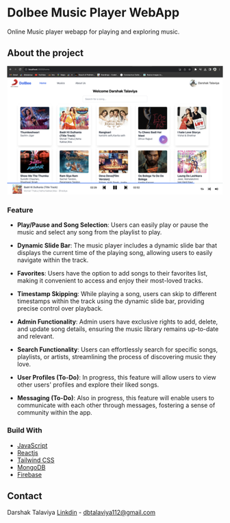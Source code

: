 # Dolbee Music Player WebApp

Online Music player webapp for playing and exploring music.

## About the project 
![screenshot](https://github.com/dbtalaviya/DolBee-Music-Player/blob/new/client/src/assets/img/Homepage.png)

### Feature

- **Play/Pause and Song Selection**: Users can easily play or pause the music and select any song from the playlist to play.

- **Dynamic Slide Bar**: The music player includes a dynamic slide bar that displays the current time of the playing song, allowing users to easily navigate within the track.

- **Favorites**: Users have the option to add songs to their favorites list, making it convenient to access and enjoy their most-loved tracks.

- **Timestamp Skipping**: While playing a song, users can skip to different timestamps within the track using the dynamic slide bar, providing precise control over playback.

- **Admin Functionality**: Admin users have exclusive rights to add, delete, and update song details, ensuring the music library remains up-to-date and relevant.

- **Search Functionality**: Users can effortlessly search for specific songs, playlists, or artists, streamlining the process of discovering music they love.

- **User Profiles (To-Do)**: In progress, this feature will allow users to view other users' profiles and explore their liked songs.

- **Messaging (To-Do)**: Also in progress, this feature will enable users to communicate with each other through messages, fostering a sense of community within the app.

### Build With

- [JavaScript](https://developer.mozilla.org/en-US/docs/Web/JavaScript)
- [Reactjs](https://reactjs.org/)
- [Tailwind CSS](https://tailwindcss.com/)
- [MongoDB](https://www.mongodb.com/)
- [Firebase](https://firebase.google.com/)

## Contact

Darshak Talaviya [Linkdin](https://www.linkedin.com/in/darshak-talaviya-21130221a/) - dbtalaviya112@gmail.com
